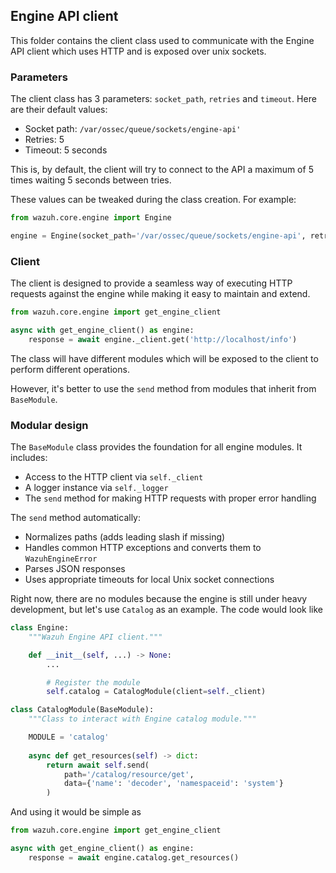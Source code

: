 ## Engine API client

This folder contains the client class used to communicate with the Engine API client which uses HTTP and is exposed over unix sockets.

### Parameters

The client class has 3 parameters: `socket_path`, `retries` and `timeout`. Here are their default values:

- Socket path: `/var/ossec/queue/sockets/engine-api'`
- Retries: 5
- Timeout: 5 seconds

This is, by default, the client will try to connect to the API a maximum of 5 times waiting 5 seconds between tries.

These values can be tweaked during the class creation. For example:

```py
from wazuh.core.engine import Engine

engine = Engine(socket_path='/var/ossec/queue/sockets/engine-api', retries=10, timeout=3)
```

### Client

The client is designed to provide a seamless way of executing HTTP requests against the engine while making it easy to maintain and extend.

```py
from wazuh.core.engine import get_engine_client

async with get_engine_client() as engine:
    response = await engine._client.get('http://localhost/info')
```

The class will have different modules which will be exposed to the client to perform different operations.

However, it's better to use the `send` method from modules that inherit from `BaseModule`.

### Modular design

The `BaseModule` class provides the foundation for all engine modules. It includes:

- Access to the HTTP client via `self._client`
- A logger instance via `self._logger`
- The `send` method for making HTTP requests with proper error handling

The `send` method automatically:
- Normalizes paths (adds leading slash if missing)
- Handles common HTTP exceptions and converts them to `WazuhEngineError`
- Parses JSON responses
- Uses appropriate timeouts for local Unix socket connections

Right now, there are no modules because the engine is still under heavy development, but let's use `Catalog` as an example. The code would look like

```py
class Engine:
    """Wazuh Engine API client."""

    def __init__(self, ...) -> None:
        ...

        # Register the module
        self.catalog = CatalogModule(client=self._client)

class CatalogModule(BaseModule):
    """Class to interact with Engine catalog module."""

    MODULE = 'catalog'
    
    async def get_resources(self) -> dict:
        return await self.send(
            path='/catalog/resource/get',
            data={'name': 'decoder', 'namespaceid': 'system'}
        )
```

And using it would be simple as

```py
from wazuh.core.engine import get_engine_client

async with get_engine_client() as engine:
    response = await engine.catalog.get_resources()
```
